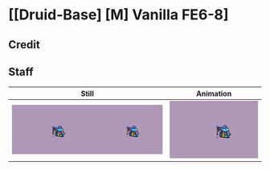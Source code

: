 # [\[Druid-Base\] \[M\] Vanilla FE6-8]

## Credit


	
## Staff

| Still | Animation |
| :---: | :-------: |
| ![Staff still](./Staff_000.png) | ![Staff animation](./Staff.gif) |
